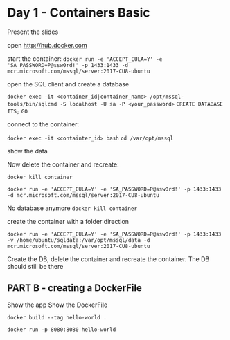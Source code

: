 # Day 1 - Containers Basic

Present the slides

open http://hub.docker.com

start the container:
`docker run -e 'ACCEPT_EULA=Y' -e 'SA_PASSWORD=P@ssw0rd!' -p 1433:1433 -d mcr.microsoft.com/mssql/server:2017-CU8-ubuntu`

open the SQL client and create a database

`docker exec -it <container_id|container_name> /opt/mssql-tools/bin/sqlcmd -S localhost -U sa -P <your_password>`
`CREATE DATABASE ITS;`
`GO`

connect to the container:

`docker exec -it <containter_id> bash`
`cd /var/opt/mssql`

show the data

Now delete the container and recreate:

`docker kill container`

`docker run -e 'ACCEPT_EULA=Y' -e 'SA_PASSWORD=P@ssw0rd!' -p 1433:1433 -d mcr.microsoft.com/mssql/server:2017-CU8-ubuntu`

No database anymore
`docker kill container`

create the container with a folder direction

`docker run -e 'ACCEPT_EULA=Y' -e 'SA_PASSWORD=P@ssw0rd!' -p 1433:1433 -v /home/ubuntu/sqldata:/var/opt/mssql/data -d mcr.microsoft.com/mssql/server:2017-CU8-ubuntu`

Create the DB, delete the container and recreate the container. The DB should still be there

## PART B - creating a DockerFile

Show the app
Show the DockerFile

`docker build --tag hello-world .`

`docker run -p 8080:8080 hello-world`
